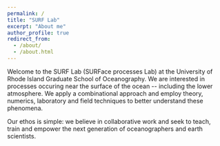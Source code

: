 ```yaml
---
permalink: /
title: "SURF Lab"
excerpt: "About me"
author_profile: true
redirect_from: 
  - /about/
  - /about.html
---
```


Welcome to the SURF Lab (SURFace processes Lab) at the University of Rhode Island Graduate School of Oceanography. We are interested in processes occuring near the surface of the ocean -- including the lower atmosphere. We apply a combinational approach and employ theory, numerics, laboratory and field techniques to better understand these phenomena. 

Our ethos is simple: we believe in collaborative work and seek to teach, train and empower the next generation of oceanographers and earth scientists. 

